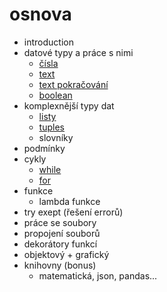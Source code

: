 # osnova

- introduction
- datové typy a práce s nimi
  - [čísla](/content/python/cisla.md)
  - [text](/content/python/text.md)
  - [text pokračování](/content/python/text2.md)
  - [boolean](/content/python/boolean.md)
- komplexnější typy dat
  - [listy](/content/python/listy.md)
  - [tuples](/content/python/tuples.md)
  - slovníky
- podmínky
- cykly
  - [while](/content/python/while_cykly.md)
  - [for](content/python/for_cykly.md)
- funkce
  - lambda funkce
- try exept (řešení errorů)
- práce se soubory
- propojení souborů
- dekorátory funkcí
- objektový + grafický
- knihovny (bonus)
  - matematická, json, pandas...
